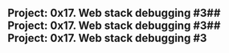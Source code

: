 ## Project: 0x17. Web stack debugging #3## Project: 0x17. Web stack debugging #3## Project: 0x17. Web stack debugging #3
